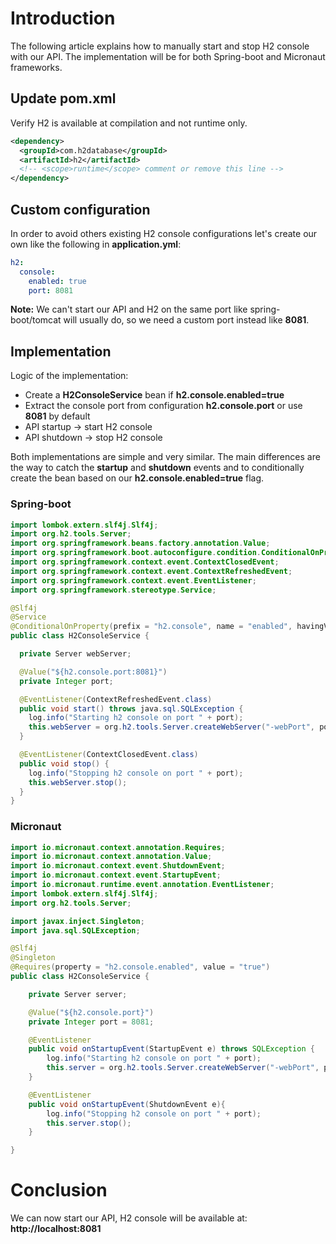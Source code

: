 # Introduction

The following article explains how to manually start and stop H2 console with our API. The implementation will be for both Spring-boot and Micronaut frameworks.

## Update pom.xml

Verify H2 is available at compilation and not runtime only.

```xml
<dependency>
  <groupId>com.h2database</groupId>
  <artifactId>h2</artifactId>
  <!-- <scope>runtime</scope> comment or remove this line -->
</dependency>
```

## Custom configuration

In order to avoid others existing H2 console configurations let's create our own like the following in **application.yml**:

```yml
h2:
  console:
    enabled: true
    port: 8081
```

**Note:** We can't start our API and H2 on the same port like spring-boot/tomcat will usually do, so we need a custom port instead like **8081**.

## Implementation

Logic of the implementation:

- Create a **H2ConsoleService** bean if **h2.console.enabled=true**
- Extract the console port from configuration **h2.console.port** or use **8081** by default
- API startup -> start H2 console
- API shutdown -> stop H2 console

Both implementations are simple and very similar. The main differences are the way to catch the **startup** and **shutdown** events and to conditionally create the bean based on our **h2.console.enabled=true** flag.

### Spring-boot

```java
import lombok.extern.slf4j.Slf4j;
import org.h2.tools.Server;
import org.springframework.beans.factory.annotation.Value;
import org.springframework.boot.autoconfigure.condition.ConditionalOnProperty;
import org.springframework.context.event.ContextClosedEvent;
import org.springframework.context.event.ContextRefreshedEvent;
import org.springframework.context.event.EventListener;
import org.springframework.stereotype.Service;

@Slf4j
@Service
@ConditionalOnProperty(prefix = "h2.console", name = "enabled", havingValue = "true")
public class H2ConsoleService {

  private Server webServer;

  @Value("${h2.console.port:8081}")
  private Integer port;

  @EventListener(ContextRefreshedEvent.class)
  public void start() throws java.sql.SQLException {
    log.info("Starting h2 console on port " + port);
    this.webServer = org.h2.tools.Server.createWebServer("-webPort", port.toString()).start();
  }

  @EventListener(ContextClosedEvent.class)
  public void stop() {
    log.info("Stopping h2 console on port " + port);
    this.webServer.stop();
  }
}
```

### Micronaut

```java
import io.micronaut.context.annotation.Requires;
import io.micronaut.context.annotation.Value;
import io.micronaut.context.event.ShutdownEvent;
import io.micronaut.context.event.StartupEvent;
import io.micronaut.runtime.event.annotation.EventListener;
import lombok.extern.slf4j.Slf4j;
import org.h2.tools.Server;

import javax.inject.Singleton;
import java.sql.SQLException;

@Slf4j
@Singleton
@Requires(property = "h2.console.enabled", value = "true")
public class H2ConsoleService {

    private Server server;

    @Value("${h2.console.port}")
    private Integer port = 8081;

    @EventListener
    public void onStartupEvent(StartupEvent e) throws SQLException {
        log.info("Starting h2 console on port " + port);
        this.server = org.h2.tools.Server.createWebServer("-webPort", port.toString()).start();
    }

    @EventListener
    public void onStartupEvent(ShutdownEvent e){
        log.info("Stopping h2 console on port " + port);
        this.server.stop();
    }

}
```

# Conclusion

We can now start our API, H2 console will be available at: **http://localhost:8081**
